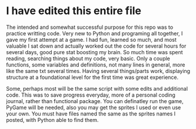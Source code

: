 # I have edited this entire file

The intended and somewhat successful purpose for this repo was to practice writting code. Very new to Python and programing all together,
I gave my first attempt at a game. I had fun, learned so much, and most valuable I sat down and actually worked out the code for several hours
for several days, good pure stat boosting my brain. So much time was spent reading, searching things about my code, very basic.
Only a couple functions, some variables and definitions, not many lines in general, more like the same txt several times. Having several things/parts work, displaying
structure at a foundational level for the first time was great experience. 

Some, perhaps most will be the same script with some edits and additional code. This was to save progress everyday, more of a personal coding journal,
rather than functional package. You can definatley run the game, PyGame will be needed, also you may get the sprites I used or even use your own.
You must have files named the same as the sprites names I posted, with Python able to find them.


